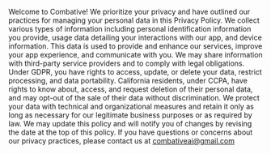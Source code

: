   Welcome to Combative! We prioritize your privacy and have outlined our practices for managing your personal data in this Privacy Policy.
We collect various types of information including personal identification information you provide, usage data detailing your interactions with our app,
and device information. This data is used to provide and enhance our services, improve your app experience, and communicate with you. 
We may share information with third-party service providers and to comply with legal obligations. Under GDPR, you have rights to access, update,
or delete your data, restrict processing, and data portability. California residents, under CCPA, have rights to know about, access,
and request deletion of their personal data, and may opt-out of the sale of their data without discrimination.
We protect your data with technical and organizational measures and retain it only as long as necessary for our legitimate business purposes or as
required by law. We may update this policy and will notify you of changes by revising the date at the top of this policy.
If you have questions or concerns about our privacy practices, please contact us at combativeai@gmail.com
